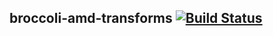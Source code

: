 ## broccoli-amd-transforms  [![Build Status](https://travis-ci.org/abuiles/broccoli-amd-transforms.png?branch=master)](https://travis-ci.org/abuiles/broccoli-amd-transforms)
